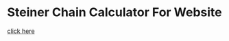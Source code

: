 # Steiner Chain Calculator For Website
[click here](https://t4n1c.github.io/steiner-chain-calc-web/dist/index.html)
